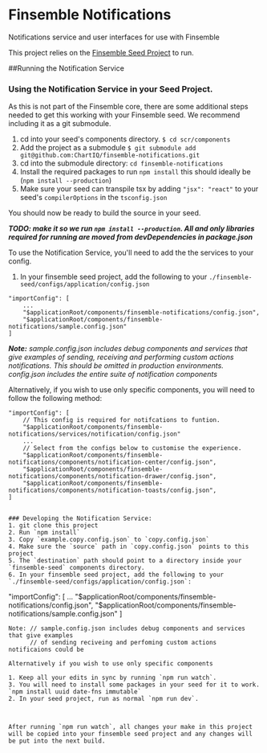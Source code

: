 # Finsemble Notifications
Notifications service and user interfaces for use with Finsemble

This project relies on the [Finsemble Seed Project](https://github.com/ChartIQ/finsemble-seed) to run.

##Running the Notification Service

### Using the Notification Service in your Seed Project.

As this is not part of the Finsemble core, there are some additional steps needed to get this working with your Finsemble seed. We recommend including it as a git submodule.

1. cd into your seed's components directory. `$ cd scr/components`
1. Add the project as a submodule `$ git submodule add git@github.com:ChartIQ/finsemble-notifications.git`
2. cd into the submodule directory: `cd finsemble-notifications`
3. Install the required packages to run `npm install` this should ideally be (`npm install --production`)
5. Make sure your seed can transpile tsx by adding `"jsx": "react"` to your seed's `compilerOptions` in the `tsconfig.json`

You should now be ready to build the source in your seed.

_**TODO: make it so we run `npm install --production`. All and only libraries required for running are moved from devDependencies in package.json**_

To use the Notification Service, you'll need to add the the services to your config.

1. In your finsemble seed project, add the following to your `./finsemble-seed/configs/application/config.json`
``` 
"importConfig": [
    ...
    "$applicationRoot/components/finsemble-notifications/config.json",
    "$applicationRoot/components/finsemble-notifications/sample.config.json"
]
```
_**Note:** sample.config.json includes debug components and services that give examples of sending, receiving and 
performing custom actions notifications. This should be omitted in production environments.
config.json includes the entire suite of notification components_  

Alternatively, if you wish to use only specific components, you will need to follow the following method:
``` 
"importConfig": [
    // This config is required for notifcations to funtion.
    "$applicationRoot/components/finsemble-notifications/services/notification/config.json"
    ...
    // Select from the configs below to customise the experience.
    "$applicationRoot/components/finsemble-notifications/components/notification-center/config.json",
    "$applicationRoot/components/finsemble-notifications/components/notification-drawer/config.json",
    "$applicationRoot/components/finsemble-notifications/components/notification-toasts/config.json",
]


### Developing the Notification Service:
1. git clone this project 
2. Run `npm install`
3. Copy `example.copy.config.json` to `copy.config.json`
4. Make sure the `source` path in `copy.config.json` points to this project
5. The `destination` path should point to a directory inside your `finsemble-seed` components directory.
6. In your finsemble seed project, add the following to your `./finsemble-seed/configs/application/config.json`:
``` 
"importConfig": [
    ...
    "$applicationRoot/components/finsemble-notifications/config.json",
    "$applicationRoot/components/finsemble-notifications/sample.config.json"
]
```
Note: // sample.config.json includes debug components and services that give examples 
      // of sending reciveing and perfoming custom actions notificaions could be  

Alternatively if you wish to use only specific components

1. Keep all your edits in sync by running `npm run watch`.
3. You will need to install some packages in your seed for it to work. `npm install uuid date-fns immutable`
2. In your seed project, run as normal `npm run dev`.



After running `npm run watch`, all changes your make in this project will be copied into your finsemble seed project and any changes will be put into the next build. 



